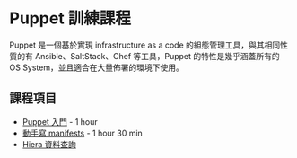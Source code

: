 # Puppet 訓練課程

Puppet 是一個基於實現 infrastructure as a code 的組態管理工具，與其相同性質的有 Ansible、SaltStack、Chef 等工具，Puppet 的特性是幾乎涵蓋所有的 OS System，並且適合在大量佈署的環境下使用。

## 課程項目

- [Puppet 入門](basic/README.md) - 1 hour
- [動手寫 manifests](manifests/README.md) - 1 hour 30 min
- [Hiera 資料查詢](hiera-data/README.md)
